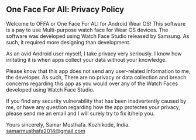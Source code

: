 ## One Face For All: Privacy Policy

Welcome to OFFA or One Face For ALl for Android Wear OS! This software is a pay to use Multi-purpose watch face for Wear OS devices. 
The software was developed using Watch Face Studio released by Samsung. As such, it required more designing than development. 

As an avid Android user myself, I take privacy very seriously. I know how irritating it is when apps collect your data without your knowledge.

Please know that this app does not send any user-related information to me, the developer. As such, There are no privacy or data collection and breach concerns 
regarding this app as you would over any of the Watch Faces developed using Watch Face Studio. 

If you find any security vulnerability that has been inadvertently caused by me, or have any question regarding how the app protectes your privacy, please send me an email and I will surely try to fix it/help you.

Yours sincerely,
Samar Musthafa.
Kozhikode, India.
samarmusthafa2014@gmail.com
